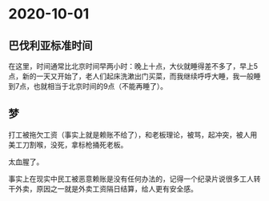 # 2020-10-01

## 巴伐利亚标准时间

在这里，时间通常比北京时间早两小时：晚上十点，大伙就睡得差不多了，早上5点，新的一天又开始了，老人们起床洗漱出门买菜，而我继续呼呼大睡，我一般睡到7点，也就相当于北京时间的9点（不能再睡了）。

## 梦

打工被拖欠工资（事实上就是赖账不给了），和老板理论，被骂，起冲突，被人用美工刀割喉，没死，拿标枪捅死老板。

太血腥了。

事实上在现实中民工被恶意赖账是没有任何办法的，记得一个纪录片说很多工人转干外卖，原因之一就是外卖工资隔日结算，给人更有安全感。


